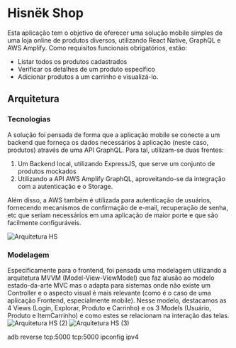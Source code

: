 # Hisnëk Shop

Esta aplicação tem o objetivo de oferecer uma solução mobile simples de uma loja online de produtos diversos, utilizando React Native, GraphQL e AWS Amplify.
Como requisitos funcionais obrigatórios, estão:
  - Listar todos os produtos cadastrados
  - Verificar os detalhes de um produto específico
  - Adicionar produtos a um carrinho e visualizá-lo.

## Arquitetura
### Tecnologias
A solução foi pensada de forma que a aplicação mobile se conecte a um backend que forneça os dados necessários à aplicação (neste caso, produtos) através de uma API GraphQL. Para tal, utilizam-se duas frentes:
  1. Um Backend local, utilizando ExpressJS, que serve um conjunto de produtos mockados
  2. Utilizando a API AWS Amplify GraphQL, aproveitando-se da integração com a autenticação e o Storage.

Além disso, a AWS também é utilizada para autenticação de usuários, fornecendo mecanismos de confirmação de e-mail, recuperação de senha, etc que seriam necessários em uma aplicação de maior porte e que são facilmente configuráveis.

![Arquitetura HS](https://github.com/franklingg/hisnek-test/assets/61962950/f664bac1-7d2b-4c9c-9286-978354102c89)

### Modelagem
Especificamente para o frontend, foi pensada uma modelagem utilizando a arquitetura MVVM (Model-View-ViewModel) que faz alusão ao modelo estado-da-arte MVC mas o adapta para sistemas onde não existe um Controller e o aspecto visual é mais relevante (como é o caso de uma aplicação Frontend, especialmente mobile). Nesse modelo, destacamos as 4 Views (Login, Explorar, Produto e Carrinho) e os 3 Models (Usuário, Produto e ItemCarrinho) e como estes se relacionam na interação das telas.
![Arquitetura HS (2)](https://github.com/franklingg/hisnek-test/assets/61962950/6943febb-d9df-4d61-98c6-edfdd549401e)
![Arquitetura HS (3)](https://github.com/franklingg/hisnek-test/assets/61962950/847f3c0f-bece-4fb6-b4e9-d2dacd902e30)

adb reverse tcp:5000 tcp:5000
ipconfig ipv4
